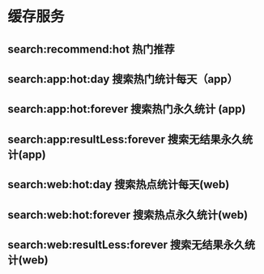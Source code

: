 # 缓存服务

## search:recommend:hot 热门推荐
## search:app:hot:day 搜索热门统计每天（app）
## search:app:hot:forever 搜索热门永久统计 (app)
## search:app:resultLess:forever 搜索无结果永久统计(app)
## search:web:hot:day 搜索热点统计每天(web)
## search:web:hot:forever 搜索热点永久统计(web)
## search:web:resultLess:forever 搜索无结果永久统计(web)